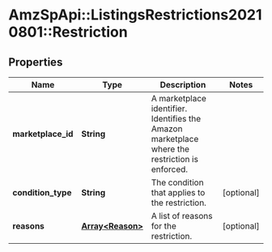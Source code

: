 # AmzSpApi::ListingsRestrictions20210801::Restriction

## Properties
Name | Type | Description | Notes
------------ | ------------- | ------------- | -------------
**marketplace_id** | **String** | A marketplace identifier. Identifies the Amazon marketplace where the restriction is enforced. | 
**condition_type** | **String** | The condition that applies to the restriction. | [optional] 
**reasons** | [**Array&lt;Reason&gt;**](Reason.md) | A list of reasons for the restriction. | [optional] 

